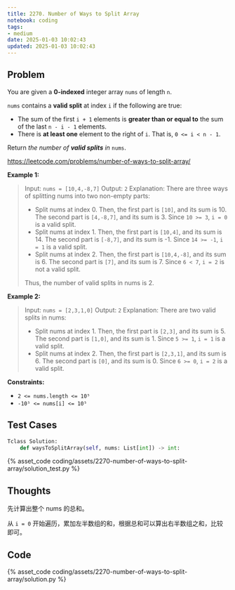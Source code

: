 ```yaml
---
title: 2270. Number of Ways to Split Array
notebook: coding
tags:
- medium
date: 2025-01-03 10:02:43
updated: 2025-01-03 10:02:43
---
```

## Problem

You are given a **0-indexed** integer array `nums` of length `n`.

`nums` contains a **valid split** at index `i` if the following are true:

- The sum of the first `i + 1` elements is **greater than or equal to** the sum of the last `n - i - 1` elements.
- There is **at least one** element to the right of `i`. That is, `0 <= i < n - 1`.

Return _the number of **valid splits** in_ `nums`.

<https://leetcode.com/problems/number-of-ways-to-split-array/>

**Example 1:**

> Input: `nums = [10,4,-8,7]`
> Output: `2`
> Explanation:
> There are three ways of splitting nums into two non-empty parts:
>
> - Split nums at index 0. Then, the first part is `[10]`, and its sum is 10. The second part is `[4,-8,7]`, and its sum is 3. Since `10 >= 3`, `i = 0` is a valid split.
> - Split nums at index 1. Then, the first part is `[10,4]`, and its sum is 14. The second part is `[-8,7]`, and its sum is -1. Since `14 >= -1`, `i = 1` is a valid split.
> - Split nums at index 2. Then, the first part is `[10,4,-8]`, and its sum is 6. The second part is `[7]`, and its sum is 7. Since `6 < 7`, `i = 2` is not a valid split.
>
> Thus, the number of valid splits in nums is 2.

**Example 2:**

> Input: `nums = [2,3,1,0]`
> Output: `2`
> Explanation:
> There are two valid splits in nums:
>
> - Split nums at index 1. Then, the first part is `[2,3]`, and its sum is 5. The second part is `[1,0]`, and its sum is 1. Since `5 >= 1`, `i = 1` is a valid split.
> - Split nums at index 2. Then, the first part is `[2,3,1]`, and its sum is 6. The second part is `[0]`, and its sum is 0. Since `6 >= 0`, `i = 2` is a valid split.

**Constraints:**

- `2 <= nums.length <= 10⁵`
- `-10⁵ <= nums[i] <= 10⁵`

## Test Cases

``` python
Tclass Solution:
    def waysToSplitArray(self, nums: List[int]) -> int:
```

{% asset_code coding/assets/2270-number-of-ways-to-split-array/solution_test.py %}

## Thoughts

先计算出整个 nums 的总和。

从 `i = 0` 开始遍历，累加左半数组的和，根据总和可以算出右半数组之和，比较即可。

## Code

{% asset_code coding/assets/2270-number-of-ways-to-split-array/solution.py %}

